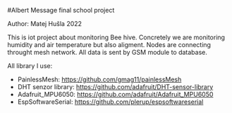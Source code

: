 #Albert Message final school project

Author: Matej Hušla 2022

This is iot project about monitoring Bee hive. Concretely we are monitoring humidity and air temperature but also aligment.
Nodes are connecting throught mesh network. All data is sent by GSM module to database.

All library I use:
 - PainlessMesh: https://github.com/gmag11/painlessMesh
 - DHT senzor library: https://github.com/adafruit/DHT-sensor-library
 - Adafruit_MPU6050: https://github.com/adafruit/Adafruit_MPU6050
 - EspSoftwareSerial: https://github.com/plerup/espsoftwareserial
